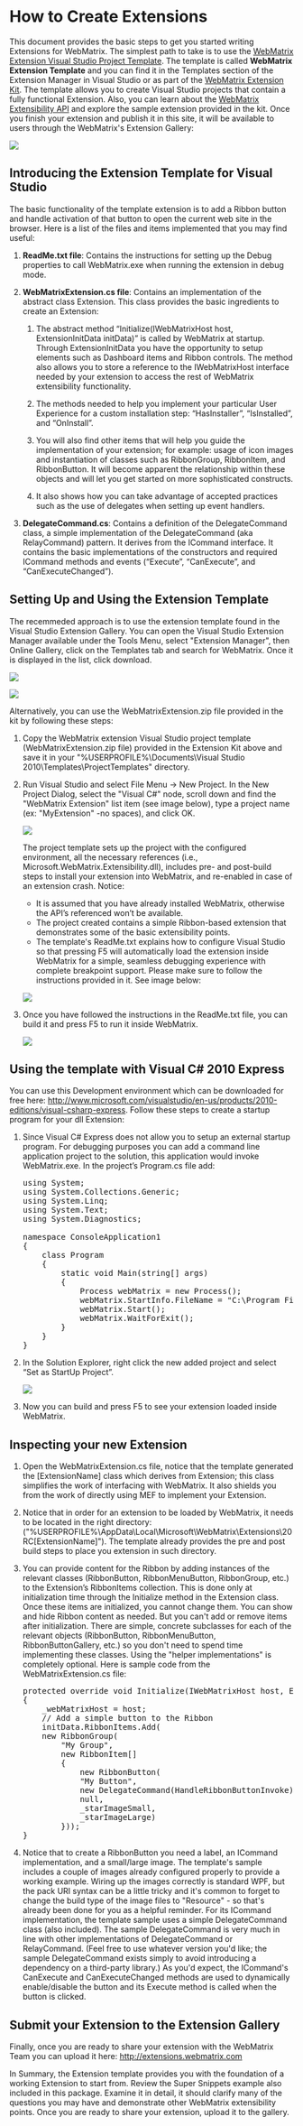 # How to Create Extensions

This document provides the basic steps to get you started writing Extensions for WebMatrix. The simplest path to take is to use the [WebMatrix Extension Visual Studio Project Template]. The template is called **WebMatrix Extension Template** and you can find it in the Templates section of the Extension Manager in Visual Studio or as part of the [WebMatrix Extension Kit]. The template allows you to create Visual Studio projects that contain a fully functional Extension. Also, you can learn about the [WebMatrix Extensibility API] and explore the sample extension provided in the kit. Once you finish your extension and publish it in this site, it will be available to users through the WebMatrix's Extension Gallery:
	
![][0]

## Introducing the Extension Template for Visual Studio

The basic functionality of the template extension is to add a Ribbon button and handle activation of that button to open the current web site in the browser. Here is a list of the files and items implemented that you may find useful:

1. **ReadMe.txt file**: Contains the instructions for setting up the Debug properties to call WebMatrix.exe when running the extension in debug mode.
2. **WebMatrixExtension.cs file**: Contains an implementation of the abstract class Extension. This class provides the basic ingredients to create an Extension:

	1.	The abstract method “Initialize(IWebMatrixHost host, ExtensionInitData initData)” is called by WebMatrix at startup. Through ExtensionInitData you have the opportunity to setup elements such as Dashboard items and Ribbon controls. The method also allows you to store a reference to the IWebMatrixHost interface needed by your extension to access the rest of WebMatrix extensibility functionality.

	2.	The methods needed to help you implement your particular User Experience for a custom installation step: “HasInstaller”, “IsInstalled”, and “OnInstall”.

	3. You will also find other items that will help you guide the implementation of your extension; for example: usage of icon images and instantiation of classes such as RibbonGroup, RibbonItem, and RibbonButton. It will become apparent the relationship within these objects and will let you get started on more sophisticated constructs.

	4.	It also shows how you can take advantage of accepted practices such as the use of delegates when setting up event handlers.

3.	**DelegateCommand.cs**: Contains a definition of the DelegateCommand class, a simple implementation of the DelegateCommand (aka RelayCommand) pattern. It derives from the ICommand interface. It contains the basic implementations of the constructors and required ICommand methods and events (“Execute”, “CanExecute”, and “CanExecuteChanged”).

## Setting Up and Using the Extension Template
	
The recemmeded approach is to use the extension template found in the Visual Studio Extension Gallery. You can open the Visual Studio Extension Manager available under the Tools Menu, select "Extension Manager", then Online Gallery, click on the Templates tab and search for WebMatrix. Once it is displayed in the list, click download.

![][5]

![][6]
	
Alternatively, you can use the WebMatrixExtension.zip file provided in the kit by following these steps:

1.	Copy the WebMatrix extension Visual Studio project template (WebMatrixExtension.zip file) provided in the Extension Kit above and save it in your "%USERPROFILE%\Documents\Visual Studio 2010\Templates\ProjectTemplates" directory.

2. Run Visual Studio and select File Menu -> New Project. In the New Project Dialog, select the "Visual C#" node, scroll down and find the "WebMatrix Extension" list item (see image below), type a project name (ex: "MyExtension" -no spaces), and click OK.


	![][1]

	The project template sets up the project with the configured environment, all the necessary references (i.e., Microsoft.WebMatrix.Extensibility.dll), includes pre- and post-build steps to install your extension into WebMatrix, and re-enabled in case of an extension crash. Notice:
	
	* It is assumed that you have already installed WebMatrix, otherwise the API’s referenced won’t be available.
	* The project created contains a simple Ribbon-based extension that demonstrates some of the basic extensibility points.
	* The template's ReadMe.txt explains how to configure Visual Studio so that pressing F5 will automatically load the extension inside WebMatrix for a simple, seamless debugging experience with complete breakpoint support. Please make sure to follow the instructions provided in it. See image below:


	![][2]

3. Once you have followed the instructions in the ReadMe.txt file, you can build it and press F5 to run it inside WebMatrix.

	![][3]

##	Using the template with Visual C# 2010 Express

You can use this Development environment which can be downloaded for free here: http://www.microsoft.com/visualstudio/en-us/products/2010-editions/visual-csharp-express. Follow these steps to create a startup program for your dll Extension:

1.	Since Visual C# Express does not allow you to setup an external startup program. For debugging purposes you can add a command line application project to the solution, this application would invoke WebMatrix.exe. In the project’s Program.cs file add: 

	<pre>
	using System;
	using System.Collections.Generic;
	using System.Linq;
	using System.Text;
	using System.Diagnostics;
	
	namespace ConsoleApplication1
	{
		class Program
		{
			static void Main(string[] args)
			{
				Process webMatrix = new Process();
				webMatrix.StartInfo.FileName = "C:\Program Files (x86)\Microsoft WebMatrix\WebMatrix.exe";
				webMatrix.Start();
				webMatrix.WaitForExit();
			}
		}
	}
	</pre>

2.	In the Solution Explorer, right click the new added project and select “Set as StartUp Project”.

	![][4]

3.	Now you can build and press F5 to see your extension loaded inside WebMatrix.

##	Inspecting your new Extension

1.	Open the WebMatrixExtension.cs file, notice that the template generated the [ExtensionName] class which derives from Extension; this class simplifies the work of interfacing with WebMatrix. It also shields you from the work of directly using MEF to implement your Extension.

2.	Notice that in order for an extension to be loaded by WebMatrix, it needs to be located in the right directory: ("%USERPROFILE%\AppData\Local\Microsoft\WebMatrix\Extensions\20RC\[ExtensionName]"). The template already provides the pre and post build steps to place you extension in such directory.

3.	You can provide content for the Ribbon by adding instances of the relevant classes (RibbonButton, RibbonMenuButton, RibbonGroup, etc.) to the Extension’s RibbonItems collection. This is done only at initialization time through the Initialize method in the Extension class. Once these items are initialized, you cannot change them. You can show and hide Ribbon content as needed. But you can't add or remove items after initialization. There are simple, concrete subclasses for each of the relevant objects (RibbonButton, RibbonMenuButton, RibbonButtonGallery, etc.) so you don't need to spend time implementing these classes. Using the "helper implementations" is completely optional. Here is sample code from the WebMatrixExtension.cs file: 

	<pre>
	protected override void Initialize(IWebMatrixHost host, ExtensionInitData initData)
	{
		_webMatrixHost = host;	
		// Add a simple button to the Ribbon
		initData.RibbonItems.Add(
		new RibbonGroup(
			"My Group",
			new RibbonItem[]
			{
				new RibbonButton(
				"My Button",
				new DelegateCommand(HandleRibbonButtonInvoke),
				null,
				_starImageSmall,
				_starImageLarge)
			}));
	}
	</pre>

4. 	Notice that to create a RibbonButton you need a label, an ICommand implementation, and a small/large image. The template's sample includes a couple of images already configured properly to provide a working example. Wiring up the images correctly is standard WPF, but the pack URI syntax can be a little tricky and it's common to forget to change the build type of the image files to "Resource" - so that's already been done for you as a helpful reminder. For its ICommand implementation, the template sample uses a simple DelegateCommand class (also included). The sample DelegateCommand is very much in line with other implementations of DelegateCommand or RelayCommand. (Feel free to use whatever version you'd like; the sample DelegateCommand exists simply to avoid introducing a dependency on a third-party library.) As you'd expect, the ICommand's CanExecute and CanExecuteChanged methods are used to dynamically enable/disable the button and its Execute method is called when the button is clicked.

##	Submit your Extension to the Extension Gallery

Finally, once you are ready to share your extension with the WebMatrix Team you can upload it here: http://extensions.webmatrix.com

In Summary, the Extension template provides you with the foundation of a working Extension to start from. Review the Super Snippets example also included in this package. Examine it in detail, it should clarify many of the questions you may have and demonstrate other WebMatrix extensibility points. Once you are ready to share your extension, upload it to the gallery.

<!-- Images. -->
[0]: media/htiwme-WMX1.png
[1]: media/htcx-ExtTemplate.PNG
[2]: media/htcx-TempReadme.PNG
[3]: media/htcx-ExtBtn.png
[4]: media/htcx-SetAsStartUp.png
[5]: media/installingtemplate1.png
[6]: media/installingtemplate2.png

<!-- Urls. -->
[WebMatrix Extension Visual Studio Project Template]: http://visualstudiogallery.msdn.microsoft.com/f40607ae-66ba-4982-a4e5-5ea969ea43e1
[WebMatrix Extension Kit]: http://webmatrix2.blob.core.windows.net/webmatrix2/WebMatrix2ExtensionKit.zip
[WebMatrix Extensibility API]: http://msdn.microsoft.com/en-us/library/jj158462(v=vs.111).aspx